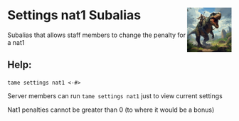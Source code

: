 <h1>Settings nat1 Subalias<img align="right" src="../../../Data/main.png" width="100px"></h1>

Subalias that allows staff members to change the penalty for a nat1

## Help:
`tame settings nat1 <-#>`

Server members can run `tame settings nat1` just to view current settings

Nat1 penalties cannot be greater than 0 (to where it would be a bonus)